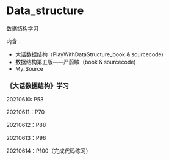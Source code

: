 # Data_structure
数据结构学习

内含：

- 大话数据结构（PlayWithDataStructure_book & sourcecode)
- 数据结构第五版——严蔚敏（book & sourcecode)
- My_Source



### 《大话数据结构》学习

20210610:   P53

20210611：P70

20210612：P88

20210613：P96

20210614：P100（完成代码练习）
